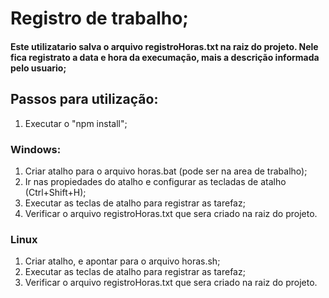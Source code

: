 # Registro de trabalho;

#### Este utilizatario salva o arquivo registroHoras.txt na raiz do projeto. Nele fica registrato a data e hora da execumação, mais a descrição informada pelo usuario;

## Passos para utilização:
  1. Executar o "npm install";
  
### Windows:
  1. Criar atalho para o arquivo horas.bat (pode ser na area de trabalho);
  2. Ir nas propiedades do atalho e configurar as tecladas de atalho (Ctrl+Shift+H);
  3. Executar as teclas de atalho para registrar as tarefaz;
  4. Verificar o arquivo registroHoras.txt que sera criado na raiz do projeto.
  
 
### Linux 
  1. Criar atalho, e apontar para o arquivo horas.sh;
  3. Executar as teclas de atalho para registrar as tarefaz;
  4. Verificar o arquivo registroHoras.txt que sera criado na raiz do projeto.
